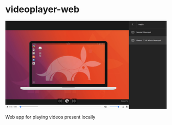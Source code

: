 # videoplayer-web

![Screen Shot](public/img/screenshot.png)

Web app for playing videos present locally
